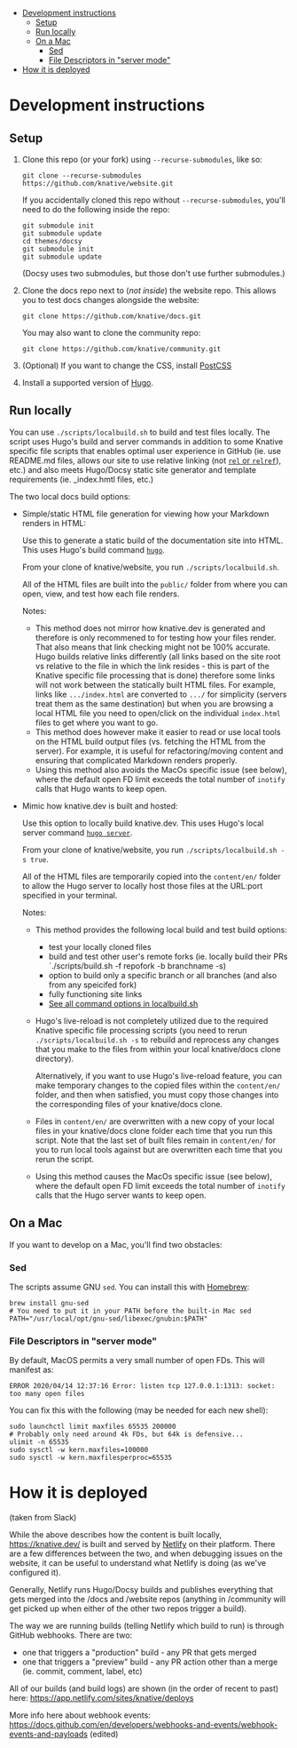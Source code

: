 - [Development instructions](#development-instructions)
  * [Setup](#setup)
  * [Run locally](#run-locally)
  * [On a Mac](#on-a-mac)
    + [Sed](#sed)
    + [File Descriptors in "server mode"](#file-descriptors-in--server-mode-)
- [How it is deployed](#how-it-is-deployed)


# Development instructions

## Setup

1. Clone this repo (or your fork) using `--recurse-submodules`, like so:

   ```shell
   git clone --recurse-submodules https://github.com/knative/website.git
   ```

   If you accidentally cloned this repo without `--recurse-submodules`, you'll
   need to do the following inside the repo:

   ```shell
   git submodule init
   git submodule update
   cd themes/docsy
   git submodule init
   git submodule update
   ```

   (Docsy uses two submodules, but those don't use further submodules.)

1. Clone the docs repo next to (_not inside_) the website repo. This allows you
   to test docs changes alongside the website:

   ```shell
   git clone https://github.com/knative/docs.git
   ```

   You may also want to clone the community repo:

   ```shell
   git clone https://github.com/knative/community.git
   ```

1. (Optional) If you want to change the CSS, install
   [PostCSS](https://www.docsy.dev/docs/getting-started/#install-postcss)

1. Install a supported version of [Hugo](https://www.docsy.dev/docs/getting-started/#install-hugo).

## Run locally

You can use `./scripts/localbuild.sh` to build and test files locally.
The script uses Hugo's build and server commands in addition to some Knative
specific file scripts that enables optimal user experience in GitHub
(ie. use README.md files, allows our site to use relative linking
(not
[`rel` or `relref`](https://gohugo.io/content-management/cross-references/#use-ref-and-relref)),
etc.) and also meets Hugo/Docsy static site generator
and template requirements (ie. _index.hmtl files, etc.)

The two local docs build options:

- Simple/static HTML file generation for viewing how your Markdown renders in HTML:

  Use this to generate a static build of the documentation site into HTML. This
  uses Hugo's build command [`hugo`](https://gohugo.io/commands/hugo/).

  From your clone of knative/website, you run `./scripts/localbuild.sh`.

  All of the HTML files are built into the `public/` folder from where you can open,
  view, and test how each file renders.

  Notes:

  - This method does not mirror how knative.dev is generated and therefore is
    only recommened to for testing how your files render. That also means that link
    checking might not be 100% accurate. Hugo builds relative links differently
    (all links based on the site root vs relative to the file in which the link
    resides - this is part of the Knative specific file processing that is done)
    therefore some links will not work between the statically built HTML files.
    For example, links like `.../index.html` are converted to `.../` for simplicity
    (servers treat them as the same destination) but when you are browsing a local HTML
    file you need to open/click on the individual `index.html` files to get where you want
    to go.
  - This method does however make it easier to read or use local tools on the HTML build
    output files (vs. fetching the HTML from the server). For example, it is useful for
    refactoring/moving content and ensuring that complicated Markdown renders properly.
  - Using this method also avoids the MacOs specific issue (see below), where the default
    open FD limit exceeds the total number of `inotify` calls that Hugo wants to keep open.

- Mimic how knative.dev is built and hosted:

  Use this option to locally build knative.dev. This uses Hugo's local server
  command [`hugo server`](https://gohugo.io/commands/hugo_server/).

  From your clone of knative/website, you run `./scripts/localbuild.sh -s true`.

  All of the HTML files are temporarily copied into the `content/en/` folder to allow
  the Hugo server to locally host those files at the URL:port specified in your terminal.

  Notes:

  - This method provides the following local build and test build options:
    - test your locally cloned files
    - build and test other user's remote forks (ie. locally build their PRs `./scripts/build.sh -f repofork -b branchname -s)
    - option to build only a specific branch or all branches (and also from any speicifed fork)
    - fully functioning site links
    - [See all command options in localbuild.sh](https://github.com/knative/website/blob/main/scripts/localbuild.sh)
  - Hugo's live-reload is not completely utilized due to the required Knative specific file processing
    scripts (you need to rerun `./scripts/localbuild.sh -s` to rebuild and reprocess any changes that you
    make to the files from within your local knative/docs clone directory).

    Alternatively, if you want to use Hugo's live-reload feature, you can make temporary
    changes to the copied files within the `content/en/` folder, and then when satisfied, you must
    copy those changes into the corresponding files of your knative/docs clone.
  - Files in `content/en/` are overwritten with a new copy of your local files in your knative/docs
    clone folder each time that you run this script. Note that the last set of built files remain
    in `content/en/` for you to run local tools against but are overwritten each time that you rerun the script.
  - Using this method causes the MacOs specific issue (see below), where the default
    open FD limit exceeds the total number of `inotify` calls that the Hugo server wants to keep open.

## On a Mac

If you want to develop on a Mac, you'll find two obstacles:

### Sed

The scripts assume GNU `sed`. You can install this with
[Homebrew](https://brew.sh/):

```shell
brew install gnu-sed
# You need to put it in your PATH before the built-in Mac sed
PATH="/usr/local/opt/gnu-sed/libexec/gnubin:$PATH"
```

### File Descriptors in "server mode"

By default, MacOS permits a very small number of open FDs. This will manifest
as:

```
ERROR 2020/04/14 12:37:16 Error: listen tcp 127.0.0.1:1313: socket: too many open files
```

You can fix this with the following (may be needed for each new shell):

```shell
sudo launchctl limit maxfiles 65535 200000
# Probably only need around 4k FDs, but 64k is defensive...
ulimit -n 65535
sudo sysctl -w kern.maxfiles=100000
sudo sysctl -w kern.maxfilesperproc=65535
```

# How it is deployed

(taken from Slack)

While the above describes how the content is built locally, https://knative.dev/ is built and served by [Netlify](https://netlify.com/) on their platform. There are a few differences between the two, and when debugging issues on the website, it can be useful to understand what Netlify is doing (as we've configured it).

Generally, Netlify runs Hugo/Docsy builds and publishes everything that gets merged into the /docs and /website repos (anything in /community will get picked up when either of the other two repos trigger a build).

The way we are running builds (telling Netlify which build to run) is through GitHub webhooks. There are two:

* one that triggers a "production" build - any PR that gets merged
* one that triggers a "preview" build - any PR action other than a merge (ie. commit, comment, label, etc)

All of our builds (and build logs) are shown (in the order of recent to past) here: https://app.netlify.com/sites/knative/deploys

More info here about webhook events: https://docs.github.com/en/developers/webhooks-and-events/webhook-events-and-payloads (edited)
